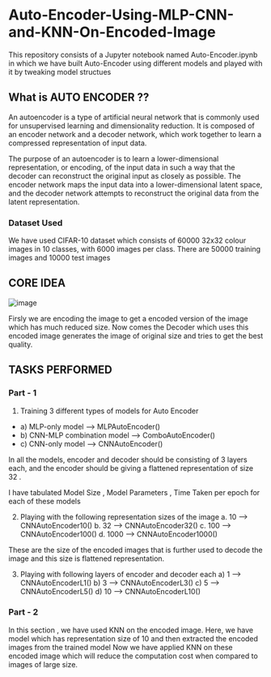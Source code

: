 # Auto-Encoder-Using-MLP-CNN-and-KNN-On-Encoded-Image

This repository consists of a Jupyter notebook named Auto-Encoder.ipynb in which we have built Auto-Encoder using different models and played with
it by tweaking model structues

## What is AUTO ENCODER ??
An autoencoder is a type of artificial neural network that is commonly used for unsupervised learning and dimensionality reduction. 
It is composed of an encoder network and a decoder network, which work together to learn a compressed representation of input data.

The purpose of an autoencoder is to learn a lower-dimensional representation, or encoding, of the input data in such a way that the decoder can reconstruct the original input as closely as possible.
The encoder network maps the input data into a lower-dimensional latent space, and the decoder network attempts to reconstruct the original data from the latent representation.

### Dataset Used
We have used CIFAR-10 dataset which consists of 60000 32x32 colour images in 10 classes, with 6000 images per class. There are 50000 training images and 10000 test images

## CORE IDEA
![image](https://github.com/hsahuja111/Auto-Encoder-Using-MLP-CNN-and-KNN-On-Encoded-Image/assets/43888676/c33f813c-7774-47f4-88e4-d6984c398524)

Firsly we are encoding the image to get a encoded version of the image which has much reduced size. 
Now comes the Decoder which uses this encoded image generates the image of original size and tries to get the best quality.



## TASKS PERFORMED

### Part - 1

1. Training 3 different types of models for Auto Encoder
*  a) MLP-only model --> MLPAutoEncoder()
*  b) CNN-MLP combination model --> ComboAutoEncoder()
*  c) CNN-only model -->  CNNAutoEncoder()

In all the models, encoder and decoder should be consisting of  3  layers each, and the encoder should be giving a flattened representation of size  32 .

I have tabulated Model Size , Model Parameters , Time Taken per epoch for each of these models 

2. Playing with the following representation sizes of the image
  a. 10 --> CNNAutoEncoder10()
  b. 32 --> CNNAutoEncoder32()
  c. 100 --> CNNAutoEncoder100()
  d. 1000 --> CNNAutoEncoder1000()

These are the size of the encoded images that is further used to decode the image and this size is flattened representation.

3. Playing with following layers of encoder and decoder each
  a) 1 --> CNNAutoEncoderL1()
  b) 3 --> CNNAutoEncoderL3()
  c) 5 --> CNNAutoEncoderL5()
  d) 10 --> CNNAutoEncoderL10()
  
### Part - 2

In this section , we have used KNN on the encoded image. Here, we have model which has representation size of 10 and then extracted the encoded images from the trained model
Now we have applied KNN on these encoded image which will reduce the computation cost when compared to images of large size.
 



